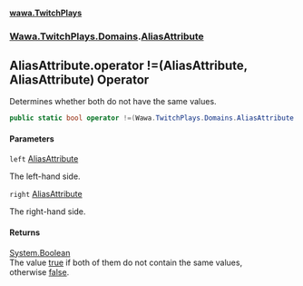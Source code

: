 #### [wawa.TwitchPlays](index.md 'index')
### [Wawa.TwitchPlays.Domains](Wawa.TwitchPlays.Domains.md 'Wawa.TwitchPlays.Domains').[AliasAttribute](AliasAttribute.md 'Wawa.TwitchPlays.Domains.AliasAttribute')

## AliasAttribute.operator !=(AliasAttribute, AliasAttribute) Operator

Determines whether both do not have the same values.

```csharp
public static bool operator !=(Wawa.TwitchPlays.Domains.AliasAttribute left, Wawa.TwitchPlays.Domains.AliasAttribute right);
```
#### Parameters

<a name='Wawa.TwitchPlays.Domains.AliasAttribute.op_Inequality(Wawa.TwitchPlays.Domains.AliasAttribute,Wawa.TwitchPlays.Domains.AliasAttribute).left'></a>

`left` [AliasAttribute](AliasAttribute.md 'Wawa.TwitchPlays.Domains.AliasAttribute')

The left-hand side.

<a name='Wawa.TwitchPlays.Domains.AliasAttribute.op_Inequality(Wawa.TwitchPlays.Domains.AliasAttribute,Wawa.TwitchPlays.Domains.AliasAttribute).right'></a>

`right` [AliasAttribute](AliasAttribute.md 'Wawa.TwitchPlays.Domains.AliasAttribute')

The right-hand side.

#### Returns
[System.Boolean](https://docs.microsoft.com/en-us/dotnet/api/System.Boolean 'System.Boolean')  
The value [true](https://docs.microsoft.com/en-us/dotnet/csharp/language-reference/builtin-types/bool 'https://docs.microsoft.com/en-us/dotnet/csharp/language-reference/builtin-types/bool') if both of them do not contain the same values,  
otherwise [false](https://docs.microsoft.com/en-us/dotnet/csharp/language-reference/builtin-types/bool 'https://docs.microsoft.com/en-us/dotnet/csharp/language-reference/builtin-types/bool').